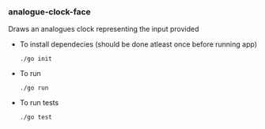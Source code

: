 ### analogue-clock-face

Draws an analogues clock representing the input provided

* To install dependecies (should be done atleast once before running app)
  
  `./go init`
  
* To run

  `./go run`

* To run tests

  `./go test`

